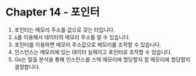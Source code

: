 # Chapter 14 - 포인터
1. 포인터는 메모리 주소를 값으로 갖는 타입니다.
2. `&`를 이용해서 데이터의 메모리 주소를 알 수 있습니다.
3. 포인터를 이용하면 메모리 주소값으로 메모리를 조작할 수 있습니다.
4. 인스턴스는 메모리에 있는 데이터 실체이고 포인터로 조작할 수 있습니다.
5. Go는 탈출 분석을 통해 인스턴스를 스택 메모리에 할당할지 힙 메모리에 할당할지 결정합니다.
